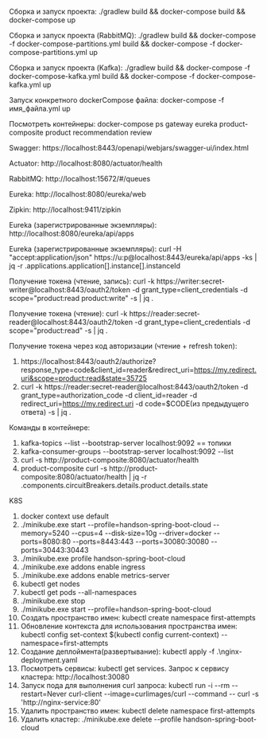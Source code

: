 Сборка и запуск проекта: ./gradlew build && docker-compose build && docker-compose up

Сборка и запуск проекта (RabbitMQ): ./gradlew build && docker-compose -f docker-compose-partitions.yml build && docker-compose -f docker-compose-partitions.yml up

Сборка и запуск проекта (Kafka): ./gradlew build && docker-compose -f docker-compose-kafka.yml build && docker-compose -f docker-compose-kafka.yml up

Запуск конкретного dockerCompose файла: docker-compose -f имя_файла.yml up

Посмотреть контейнеры: docker-compose ps gateway eureka product-composite product recommendation review

Swagger: https://localhost:8443/openapi/webjars/swagger-ui/index.html

Actuator: http://localhost:8080/actuator/health

RabbitMQ: http://localhost:15672/#/queues

Eureka: http://localhost:8080/eureka/web

Zipkin: http://localhost:9411/zipkin

Eureka (зарегистрированные экземпляры): http://localhost:8080/eureka/api/apps

Eureka (зарегистрированные экземпляры): curl -H "accept:application/json" https://u:p@localhost:8443/eureka/api/apps -ks | jq -r .applications.application[].instance[].instanceId

Получение токена (чтение, запись): curl -k https://writer:secret-writer@localhost:8443/oauth2/token -d grant_type=client_credentials -d scope="product:read product:write" -s | jq .

Получение токена (чтение): curl -k https://reader:secret-reader@localhost:8443/oauth2/token -d grant_type=client_credentials -d scope="product:read" -s | jq .

Получение токена через код авторизации (чтение + refresh token): 
1. https://localhost:8443/oauth2/authorize?response_type=code&client_id=reader&redirect_uri=https://my.redirect.uri&scope=product:read&state=35725
3. curl -k https://reader:secret-reader@localhost:8443/oauth2/token -d grant_type=authorization_code -d client_id=reader -d redirect_uri=https://my.redirect.uri -d code=$CODE(из предыдущего ответа) -s | jq .

Команды в контейнере:
1. kafka-topics --list --bootstrap-server localhost:9092  == топики
2. kafka-consumer-groups --bootstrap-server localhost:9092 --list
3. curl -s http://product-composite:8080/actuator/health
4. product-composite curl -s http://product-composite:8080/actuator/health | jq -r .components.circuitBreakers.details.product.details.state

K8S
1. docker context use default
2. ./minikube.exe start --profile=handson-spring-boot-cloud --memory=5240 --cpus=4 --disk-size=10g --driver=docker --ports=8080:80 --ports=8443:443 --ports=30080:30080 --ports=30443:30443
3. ./minikube.exe profile handson-spring-boot-cloud
4. ./minikube.exe addons enable ingress
5. ./minikube.exe addons enable metrics-server
6. kubectl get nodes
7. kubectl get pods --all-namespaces
8. ./minikube.exe stop
9. ./minikube.exe start --profile=handson-spring-boot-cloud
10. Создать пространство имен: kubectl create namespace first-attempts
11. Обновление контекста для использования пространства имен: kubectl config set-context $(kubectl config current-context) --namespace=first-attempts
12. Создание деплоймента(развертывание): kubectl apply -f .\nginx-deployment.yaml
13. Посмотреть сервисы: kubectl get services. Запрос к сервису кластера: http://localhost:30080
14. Запуск пода для выполнения curl запроса: kubectl run -i --rm --restart=Never curl-client --image=curlimages/curl --command -- curl -s 'http://nginx-service:80'
15. Удалить пространство имен: kubectl delete namespace first-attempts
16. Удалить кластер: ./minikube.exe delete --profile handson-spring-boot-cloud